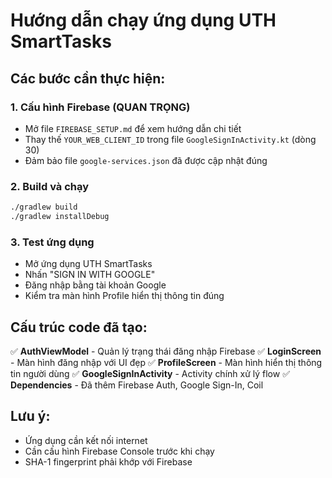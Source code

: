 # Hướng dẫn chạy ứng dụng UTH SmartTasks

## Các bước cần thực hiện:

### 1. Cấu hình Firebase (QUAN TRỌNG)
- Mở file `FIREBASE_SETUP.md` để xem hướng dẫn chi tiết
- Thay thế `YOUR_WEB_CLIENT_ID` trong file `GoogleSignInActivity.kt` (dòng 30)
- Đảm bảo file `google-services.json` đã được cập nhật đúng

### 2. Build và chạy
```bash
./gradlew build
./gradlew installDebug
```

### 3. Test ứng dụng
- Mở ứng dụng UTH SmartTasks
- Nhấn "SIGN IN WITH GOOGLE"
- Đăng nhập bằng tài khoản Google
- Kiểm tra màn hình Profile hiển thị thông tin đúng

## Cấu trúc code đã tạo:

✅ **AuthViewModel** - Quản lý trạng thái đăng nhập Firebase
✅ **LoginScreen** - Màn hình đăng nhập với UI đẹp
✅ **ProfileScreen** - Màn hình hiển thị thông tin người dùng
✅ **GoogleSignInActivity** - Activity chính xử lý flow
✅ **Dependencies** - Đã thêm Firebase Auth, Google Sign-In, Coil

## Lưu ý:
- Ứng dụng cần kết nối internet
- Cần cấu hình Firebase Console trước khi chạy
- SHA-1 fingerprint phải khớp với Firebase


